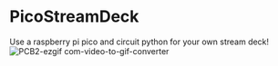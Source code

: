 # PicoStreamDeck
Use a raspberry pi pico and circuit python for your own stream deck!
![PCB2-ezgif com-video-to-gif-converter](https://github.com/jelawless/PicoStreamDeck/assets/114891697/c37fb996-2c36-48ce-bc6b-12a40cde65f0)
